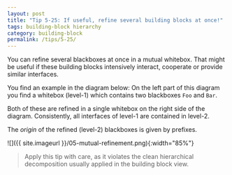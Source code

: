 ```yaml
---
layout: post
title: "Tip 5-25: If useful, refine several building blocks at once!"
tags: building-block hierarchy
category: building-block
permalink: /tips/5-25/
---
```


You can refine several blackboxes at once in a mutual whitebox. That
might be useful if these building blocks intensively interact,
cooperate or provide similar interfaces.

You find an example in the diagram below: On the left part of this diagram you find a whitebox (level-1) which contains two blackboxes
`Foo` and `Bar`.

Both of these are refined in a single whitebox on the right side
of the diagram. Consistently, all interfaces of level-1 are
contained in level-2.

The _origin_ of the refined (level-2) blackboxes is given
by prefixes.

![]({{ site.imageurl }}/05-mutual-refinement.png){:width="85%"}


>Apply this tip with care, as it violates the clean hierarchical
decomposition usually applied in the building block view.
